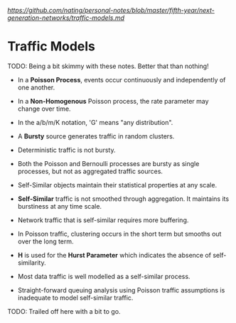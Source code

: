 
*https://github.com/nating/personal-notes/blob/master/fifth-year/next-generation-networks/traffic-models.md*

# Traffic Models

TODO: Being a bit skimmy with these notes. Better that than nothing!

* In a **Poisson Process**, events occur continuously and independently of one another.

* In a **Non-Homogenous** Poisson process, the rate parameter may change over time.

* In the a/b/m/K notation, 'G' means "any distribution".

* A **Bursty** source generates traffic in random clusters.

* Deterministic traffic is not bursty.

* Both the Poisson and Bernoulli processes are bursty as single processes, but not as aggregated traffic sources.

* Self-Similar objects maintain their statistical properties at any scale.

* **Self-Similar** traffic is not smoothed through aggregation. It maintains its burstiness at any time scale.

* Network traffic that is self-similar requires more buffering.

* In Poisson traffic, clustering occurs in the short term but smooths out over the long term.

* **H** is used for the **Hurst Parameter** which indicates the absence of self-similarity.

* Most data traffic is well modelled as a self-similar process.

* Straight-forward queuing analysis using Poisson traffic assumptions is inadequate to model self-similar traffic.

TODO: Trailed off here with a bit to go.
